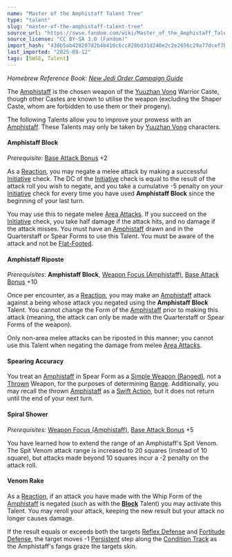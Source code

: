```yaml
---
name: "Master of the Amphistaff Talent Tree"
type: "talent"
slug: "master-of-the-amphistaff-talent-tree"
source_url: "https://swse.fandom.com/wiki/Master_of_the_Amphistaff_Talent_Tree"
source_license: "CC BY-SA 3.0 (Fandom)"
import_hash: "438b5ab428207d2b4b410c6cc828bd31d240e2c2e2656c29a77dcef7b935b1c3"
last_imported: "2025-09-12"
tags: [SWSE, Talent]
---
```

*Homebrew Reference Book: [New Jedi Order Campaign Guide](https://swse.fandom.com/wiki/New_Jedi_Order_Campaign_Guide)*

<nowiki> </nowiki>The [Amphistaff](https://swse.fandom.com/wiki/Amphistaff) is the chosen weapon of the [Yuuzhan Vong](https://swse.fandom.com/wiki/Yuuzhan_Vong) Warrior Caste, though other Castes are known to utilise the weapon (excluding the Shaper Caste, whom are forbidden to use them or their progeny).

The following Talents allow you to improve your prowess with an [Amphistaff](https://swse.fandom.com/wiki/Amphistaff). These Talents may only be taken by [Yuuzhan Vong](https://swse.fandom.com/wiki/Yuuzhan_Vong) characters. 
#### **Amphistaff Block**
*Prerequisite:* [Base Attack Bonus](https://swse.fandom.com/wiki/Base_Attack_Bonus) +2

As a [Reaction](https://swse.fandom.com/wiki/Reaction), you may negate a melee attack by making a successful [Initiative](https://swse.fandom.com/wiki/Initiative) check. The DC of the [Initiative](https://swse.fandom.com/wiki/Initiative) check is equal to the result of the attack roll you wish to negate, and you take a cumulative -5 penalty on your [Initiative](https://swse.fandom.com/wiki/Initiative) check for every time you have used **Amphistaff Block** since the beginning of your last turn.

You may use this to negate melee [Area Attacks](https://swse.fandom.com/wiki/Area_Attacks). If you succeed on the [Initiative](https://swse.fandom.com/wiki/Initiative) check, you take half damage if the attack hits, and no damage if the attack misses. You must have an [Amphistaff](https://swse.fandom.com/wiki/Amphistaff) drawn and in the Quarterstaff or Spear Forms to use this Talent. You must be aware of the attack and not be [Flat-Footed](https://swse.fandom.com/wiki/Flat-Footed).

#### **Amphistaff Riposte**
*Prerequisites:* **Amphistaff Block**, [Weapon Focus (Amphistaff)](https://swse.fandom.com/wiki/Weapon_Focus_(Amphistaff)), [Base Attack Bonus](https://swse.fandom.com/wiki/Base_Attack_Bonus) +10

Once per encounter, as a [Reaction](https://swse.fandom.com/wiki/Reaction), you may make an [Amphistaff](https://swse.fandom.com/wiki/Amphistaff) attack against a being whose attack you negated using the **Amphistaff Block** Talent. You cannot change the Form of the [Amphistaff](https://swse.fandom.com/wiki/Amphistaff) prior to making this attack (meaning, the attack can only be made with the Quarterstaff or Spear Forms of the weapon).

Only non-area melee attacks can be riposted in this manner; you cannot use this Talent when negating the damage from melee [Area Attacks](https://swse.fandom.com/wiki/Area_Attacks).

#### **Spearing Accuracy**
You treat an [Amphistaff](https://swse.fandom.com/wiki/Amphistaff) in Spear Form as a [Simple Weapon (Ranged)](https://swse.fandom.com/wiki/Simple_Weapon_(Ranged)), not a [Thrown](https://swse.fandom.com/wiki/Thrown) Weapon, for the purposes of determining [Range](https://swse.fandom.com/wiki/Range). Additionally, you may recall the thrown [Amphistaff](https://swse.fandom.com/wiki/Amphistaff) as a [Swift Action](https://swse.fandom.com/wiki/Swift_Action), but it does not return until the end of your next turn.

#### **Spiral Shower**
*Prerequisites:* [Weapon Focus (Amphistaff)](https://swse.fandom.com/wiki/Weapon_Focus_(Amphistaff)), [Base Attack Bonus](https://swse.fandom.com/wiki/Base_Attack_Bonus) +5

You have learned how to extend the range of an Amphistaff's Spit Venom. The Spit Venom attack range is increased to 20 squares (instead of 10 square), but attacks made beyond 10 squares incur a -2 penalty on the attack roll.

#### **Venom Rake**
As a [Reaction](https://swse.fandom.com/wiki/Reaction), if an attack you have made with the Whip Form of the [Amphistaff](https://swse.fandom.com/wiki/Amphistaff) is negated (such as with the **[Block](https://swse.fandom.com/wiki/Block)** Talent) you may activate this Talent. You may reroll your attack, keeping the new result but your attack no longer causes damage.

If the result equals or exceeds both the targets [Reflex Defense](https://swse.fandom.com/wiki/Reflex_Defense) and [Fortitude Defense](https://swse.fandom.com/wiki/Fortitude_Defense), the target moves -1 [Persistent](https://swse.fandom.com/wiki/Persistent) step along the [Condition Track](https://swse.fandom.com/wiki/Condition_Track) as the Amphistaff's fangs graze the targets skin.